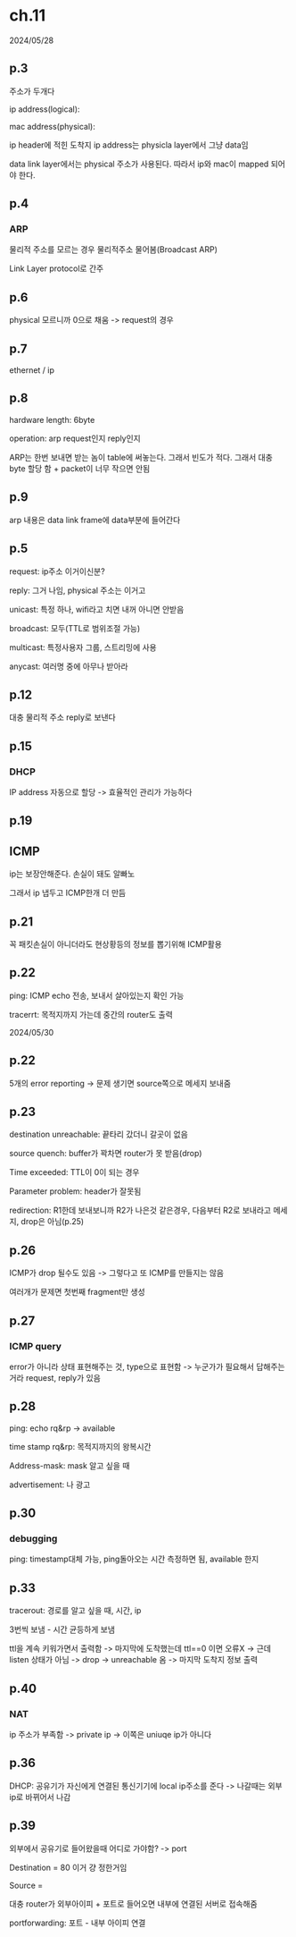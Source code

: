 # ch.11

2024/05/28

## p.3

주소가 두개다

ip address(logical): 

mac address(physical): 

ip header에 적힌 도착지 ip address는 physicla layer에서 그냥 data임

data link layer에서는 physical 주소가 사용된다. 따라서 ip와 mac이 mapped 되어야 한다.

## p.4

### ARP

물리적 주소를 모르는 경우 물리적주소 물어봄(Broadcast ARP)

Link Layer protocol로 간주

## p.6

physical 모르니까 0으로 채움 -> request의 경우

## p.7

ethernet / ip

## p.8

hardware length: 6byte

operation: arp request인지 reply인지

ARP는 한번 보내면 받는 놈이 table에 써놓는다. 그래서 빈도가 적다. 그래서 대충 byte 할당 함 + packet이 너무 작으면 안됨

## p.9

arp 내용은 data link frame에 data부분에 들어간다

## p.5

request: ip주소 이거이신분?

reply: 그거 나임, physical 주소는 이거고



unicast: 특정 하나, wifi라고 치면 내꺼 아니면 안받음

broadcast: 모두(TTL로 범위조절 가능)

multicast: 특정사용자 그룹, 스트리밍에 사용

anycast: 여러명 중에 아무나 받아라

## p.12

대충 물리적 주소 reply로 보낸다

## p.15

### DHCP

IP address 자동으로 할당 -> 효율적인 관리가 가능하다

## p.19

## ICMP

ip는 보장안해준다. 손실이 돼도 알빠노

그래서 ip 냅두고 ICMP한개 더 만듬

## p.21

꼭 패킷손실이 아니더라도 현상황등의 정보를 뽑기위해 ICMP활용

## p.22

ping: ICMP echo 전송, 보내서 살아있는지 확인 가능

tracerrt: 목적지까지 가는데 중간의 router도 출력







2024/05/30

## p.22

5개의 error reporting -> 문제 생기면 source쪽으로 메세지 보내줌

## p.23

destination unreachable: 끝타리 갔더니 갈곳이 없음

source quench: buffer가 꽉차면 router가 못 받음(drop)

Time exceeded: TTL이 0이 되는 경우

Parameter problem: header가 잘못됨

redirection: R1한데 보내보니까 R2가 나은것 같은경우, 다음부터 R2로 보내라고 메세지, drop은 아님(p.25)

## p.26

ICMP가 drop 될수도 있음 -> 그렇다고 또 ICMP를 만들지는 않음

여러개가 문제면 첫번째 fragment만 생성

## p.27

### ICMP query

error가 아니라 상태 표현해주는 것, type으로 표현함 -> 누군가가 필요해서 답해주는 거라 request, reply가 있음

## p.28

ping: echo rq&rp -> available

time stamp rq&rp: 목적지까지의 왕복시간

Address-mask: mask 알고 싶을 때

advertisement: 나 광고

## p.30

### debugging

ping: timestamp대체 가능, ping돌아오는 시간 측정하면 됨, available 한지

## p.33

tracerout: 경로를 알고 싶을 때, 시간, ip

3번씩 보냄 - 시간 균등하게 보냄

ttl을 계속 키워가면서 출력함 -> 마지막에 도착했는데 ttl==0 이면 오류X -> 근데 listen 상태가 아님 -> drop -> unreachable 옴 -> 마지막 도착지 정보 출력

## p.40

### NAT

ip 주소가 부족함 -> private ip -> 이쪽은 uniuqe ip가 아니다

## p.36

DHCP: 공유기가 자신에게 연결된 통신기기에 local ip주소를 준다 -> 나갈때는 외부 ip로 바뀌어서 나감

## p.39

외부에서 공유기로 들어왔을때 어디로 가야함? -> port

Destination = 80 이거 걍 정한거임

Source = 

대충 router가 외부아이피 + 포트로 들어오면 내부에 연결된 서버로 접속해줌

portforwarding: 포트 - 내부 아이피 연결
